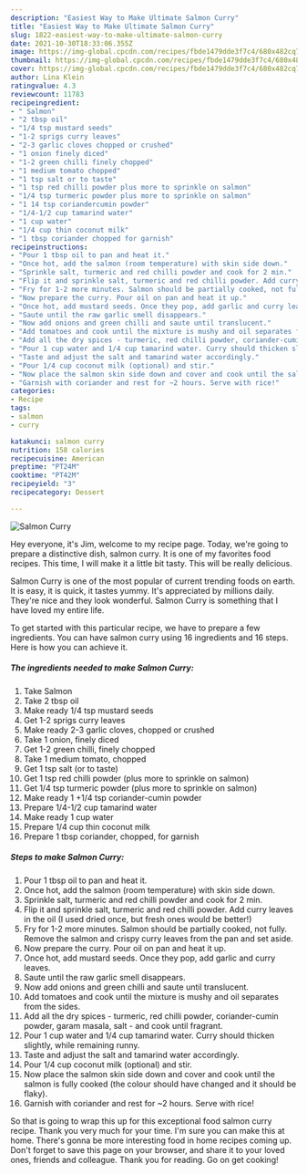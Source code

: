 ```yaml
---
description: "Easiest Way to Make Ultimate Salmon Curry"
title: "Easiest Way to Make Ultimate Salmon Curry"
slug: 1822-easiest-way-to-make-ultimate-salmon-curry
date: 2021-10-30T18:33:06.355Z
image: https://img-global.cpcdn.com/recipes/fbde1479dde3f7c4/680x482cq70/salmon-curry-recipe-main-photo.jpg
thumbnail: https://img-global.cpcdn.com/recipes/fbde1479dde3f7c4/680x482cq70/salmon-curry-recipe-main-photo.jpg
cover: https://img-global.cpcdn.com/recipes/fbde1479dde3f7c4/680x482cq70/salmon-curry-recipe-main-photo.jpg
author: Lina Klein
ratingvalue: 4.3
reviewcount: 11783
recipeingredient:
- " Salmon"
- "2 tbsp oil"
- "1/4 tsp mustard seeds"
- "1-2 sprigs curry leaves"
- "2-3 garlic cloves chopped or crushed"
- "1 onion finely diced"
- "1-2 green chilli finely chopped"
- "1 medium tomato chopped"
- "1 tsp salt or to taste"
- "1 tsp red chilli powder plus more to sprinkle on salmon"
- "1/4 tsp turmeric powder plus more to sprinkle on salmon"
- "1 14 tsp coriandercumin powder"
- "1/4-1/2 cup tamarind water"
- "1 cup water"
- "1/4 cup thin coconut milk"
- "1 tbsp coriander chopped for garnish"
recipeinstructions:
- "Pour 1 tbsp oil to pan and heat it."
- "Once hot, add the salmon (room temperature) with skin side down."
- "Sprinkle salt, turmeric and red chilli powder and cook for 2 min."
- "Flip it and sprinkle salt, turmeric and red chilli powder. Add curry leaves in the oil (I used dried once, but fresh ones would be better!)"
- "Fry for 1-2 more minutes. Salmon should be partially cooked, not fully. Remove the salmon and crispy curry leaves from the pan and set aside."
- "Now prepare the curry. Pour oil on pan and heat it up."
- "Once hot, add mustard seeds. Once they pop, add garlic and curry leaves."
- "Saute until the raw garlic smell disappears."
- "Now add onions and green chilli and saute until translucent."
- "Add tomatoes and cook until the mixture is mushy and oil separates from the sides."
- "Add all the dry spices - turmeric, red chilli powder, coriander-cumin powder, garam masala, salt - and cook until fragrant."
- "Pour 1 cup water and 1/4 cup tamarind water. Curry should thicken slightly, while remaining runny."
- "Taste and adjust the salt and tamarind water accordingly."
- "Pour 1/4 cup coconut milk (optional) and stir."
- "Now place the salmon skin side down and cover and cook until the salmon is fully cooked (the colour should have changed and it should be flaky)."
- "Garnish with coriander and rest for ~2 hours. Serve with rice!"
categories:
- Recipe
tags:
- salmon
- curry

katakunci: salmon curry 
nutrition: 158 calories
recipecuisine: American
preptime: "PT24M"
cooktime: "PT42M"
recipeyield: "3"
recipecategory: Dessert

---
```



![Salmon Curry](https://img-global.cpcdn.com/recipes/fbde1479dde3f7c4/680x482cq70/salmon-curry-recipe-main-photo.jpg)

Hey everyone, it's Jim, welcome to my recipe page. Today, we're going to prepare a distinctive dish, salmon curry. It is one of my favorites food recipes. This time, I will make it a little bit tasty. This will be really delicious.

Salmon Curry is one of the most popular of current trending foods on earth. It is easy, it is quick, it tastes yummy. It's appreciated by millions daily. They're nice and they look wonderful. Salmon Curry is something that I have loved my entire life.




To get started with this particular recipe, we have to prepare a few ingredients. You can have salmon curry using 16 ingredients and 16 steps. Here is how you can achieve it.

<!--inarticleads1-->

##### The ingredients needed to make Salmon Curry:

1. Take  Salmon
1. Take 2 tbsp oil
1. Make ready 1/4 tsp mustard seeds
1. Get 1-2 sprigs curry leaves
1. Make ready 2-3 garlic cloves, chopped or crushed
1. Take 1 onion, finely diced
1. Get 1-2 green chilli, finely chopped
1. Take 1 medium tomato, chopped
1. Get 1 tsp salt (or to taste)
1. Get 1 tsp red chilli powder (plus more to sprinkle on salmon)
1. Get 1/4 tsp turmeric powder (plus more to sprinkle on salmon)
1. Make ready 1 +1/4 tsp coriander-cumin powder
1. Prepare 1/4-1/2 cup tamarind water
1. Make ready 1 cup water
1. Prepare 1/4 cup thin coconut milk
1. Prepare 1 tbsp coriander, chopped, for garnish




<!--inarticleads2-->

##### Steps to make Salmon Curry:

1. Pour 1 tbsp oil to pan and heat it.
1. Once hot, add the salmon (room temperature) with skin side down.
1. Sprinkle salt, turmeric and red chilli powder and cook for 2 min.
1. Flip it and sprinkle salt, turmeric and red chilli powder. Add curry leaves in the oil (I used dried once, but fresh ones would be better!)
1. Fry for 1-2 more minutes. Salmon should be partially cooked, not fully. Remove the salmon and crispy curry leaves from the pan and set aside.
1. Now prepare the curry. Pour oil on pan and heat it up.
1. Once hot, add mustard seeds. Once they pop, add garlic and curry leaves.
1. Saute until the raw garlic smell disappears.
1. Now add onions and green chilli and saute until translucent.
1. Add tomatoes and cook until the mixture is mushy and oil separates from the sides.
1. Add all the dry spices - turmeric, red chilli powder, coriander-cumin powder, garam masala, salt - and cook until fragrant.
1. Pour 1 cup water and 1/4 cup tamarind water. Curry should thicken slightly, while remaining runny.
1. Taste and adjust the salt and tamarind water accordingly.
1. Pour 1/4 cup coconut milk (optional) and stir.
1. Now place the salmon skin side down and cover and cook until the salmon is fully cooked (the colour should have changed and it should be flaky).
1. Garnish with coriander and rest for ~2 hours. Serve with rice!




So that is going to wrap this up for this exceptional food salmon curry recipe. Thank you very much for your time. I'm sure you can make this at home. There's gonna be more interesting food in home recipes coming up. Don't forget to save this page on your browser, and share it to your loved ones, friends and colleague. Thank you for reading. Go on get cooking!
